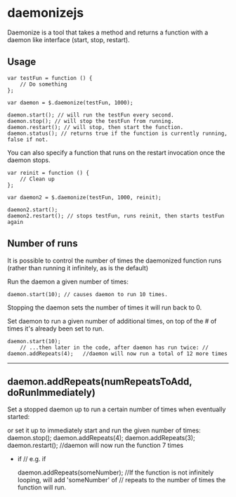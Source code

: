 daemonizejs
===========

Daemonize is a tool that takes a method and returns a function with a daemon like interface (start, stop, restart).

Usage
-----

	var testFun = function () {
		// Do something
	};

	var daemon = $.daemonize(testFun, 1000);

	daemon.start(); // will run the testFun every second.
	daemon.stop(); // will stop the testFun from running.
	daemon.restart(); // will stop, then start the function.
	daemon.status(); // returns true if the function is currently running, false if not.

You can also specify a function that runs on the restart invocation once the daemon stops.

	var reinit = function () {
		// Clean up
	};

	var daemon2 = $.daemonize(testFun, 1000, reinit);

	daemon2.start();
	daemon2.restart(); // stops testFun, runs reinit, then starts testFun again

Number of runs
--------------
It is possible to control the number of times the daemonized function runs (rather than running it infinitely, as is the default)

Run the daemon a given number of times:

	daemon.start(10); // causes daemon to run 10 times.

Stopping the daemon sets the number of times it will run back to 0.

Set daemon to run a given number of additional times, on top of the # of times it's already been set to run. 

	daemon.start(10);
		// ...then later in the code, after daemon has run twice: //
	daemon.addRepeats(4); 	//daemon will now run a total of 12 more times

-----------------
daemon.addRepeats(numRepeatsToAdd, doRunImmediately)
-----------------
Set a stopped daemon up to run a certain number of times when eventually started:

or set it up to immediately start and run the given number of times:
	daemon.stop();
	daemon.addRepeats(4);
	daemon.addRepeats(3);
	daemon.restart(); //daemon will now run the function 7 times

- if
			      // e.g. if  

	daemon.addRepeats(someNumber); //If the function is not infinitely looping, will add 'someNumber' of 
				       // repeats to the number of times the function will run.

